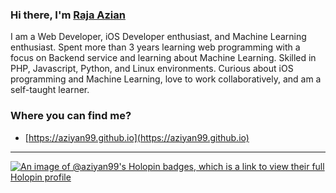 ### Hi there, I'm <a href="https://aziyan99.github.io" target="_blank">Raja Azian</a> 

I am a Web Developer,  iOS Developer enthusiast, and Machine Learning enthusiast. Spent more than 3 years learning web programming with a focus on Backend service and learning about Machine Learning. Skilled in PHP, Javascript, Python, and Linux environments. Curious about iOS programming and Machine Learning, love to work collaboratively, and am a self-taught learner.

### Where you can find me?
- [https://aziyan99.github.io](https://aziyan99.github.io)

---
[![An image of @aziyan99's Holopin badges, which is a link to view their full Holopin profile](https://holopin.me/aziyan99)](https://holopin.io/@aziyan99)



